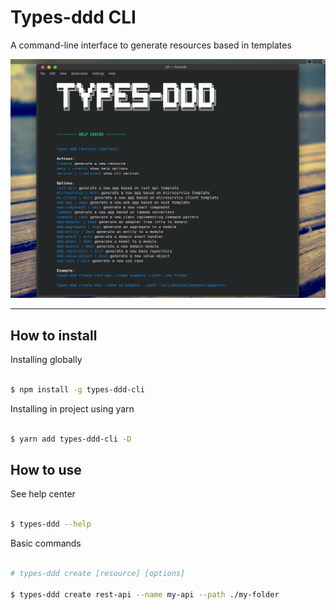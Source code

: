 # Types-ddd CLI

A command-line interface to generate resources based in templates

![](docs/print.png)

---
## How to install

Installing globally

```sh

$ npm install -g types-ddd-cli

```

Installing in project using yarn

```sh

$ yarn add types-ddd-cli -D

```

## How to use

See help center 

```sh

$ types-ddd --help

```

Basic commands

```sh

# types-ddd create [resource] [options]

$ types-ddd create rest-api --name my-api --path ./my-folder

```
